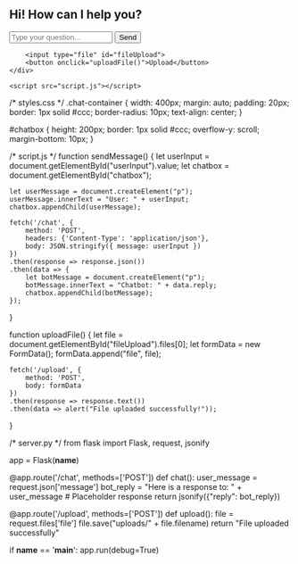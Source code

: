 <!DOCTYPE html>
<html lang="en">
<head>
    <meta charset="UTF-8">
    <meta name="viewport" content="width=device-width, initial-scale=1.0">
    <title>Chatbot</title>
    <link rel="stylesheet" href="styles.css">
</head>
<body>
    <div class="chat-container">
        <h2>Hi! How can I help you?</h2>
        <div id="chatbox"></div>
        <input type="text" id="userInput" placeholder="Type your question...">
        <button onclick="sendMessage()">Send</button>
        
        <input type="file" id="fileUpload">
        <button onclick="uploadFile()">Upload</button>
    </div>
    
    <script src="script.js"></script>
</body>
</html>

/* styles.css */
.chat-container {
    width: 400px;
    margin: auto;
    padding: 20px;
    border: 1px solid #ccc;
    border-radius: 10px;
    text-align: center;
}

#chatbox {
    height: 200px;
    border: 1px solid #ccc;
    overflow-y: scroll;
    margin-bottom: 10px;
}

/* script.js */
function sendMessage() {
    let userInput = document.getElementById("userInput").value;
    let chatbox = document.getElementById("chatbox");
    
    let userMessage = document.createElement("p");
    userMessage.innerText = "User: " + userInput;
    chatbox.appendChild(userMessage);
    
    fetch('/chat', {
        method: 'POST',
        headers: {'Content-Type': 'application/json'},
        body: JSON.stringify({ message: userInput })
    })
    .then(response => response.json())
    .then(data => {
        let botMessage = document.createElement("p");
        botMessage.innerText = "Chatbot: " + data.reply;
        chatbox.appendChild(botMessage);
    });
}

function uploadFile() {
    let file = document.getElementById("fileUpload").files[0];
    let formData = new FormData();
    formData.append("file", file);
    
    fetch('/upload', {
        method: 'POST',
        body: formData
    })
    .then(response => response.text())
    .then(data => alert("File uploaded successfully!"));
}

/* server.py */
from flask import Flask, request, jsonify

app = Flask(__name__)

@app.route('/chat', methods=['POST'])
def chat():
    user_message = request.json['message']
    bot_reply = "Here is a response to: " + user_message  # Placeholder response
    return jsonify({"reply": bot_reply})

@app.route('/upload', methods=['POST'])
def upload():
    file = request.files['file']
    file.save("uploads/" + file.filename)
    return "File uploaded successfully"

if __name__ == '__main__':
    app.run(debug=True)
